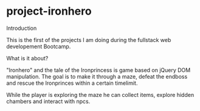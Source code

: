 # project-ironhero

Introduction

This is the first of the projects I am doing during the fullstack web developement Bootcamp.

What is it about?

"Ironhero" and the tale of the Ironprincess is game based on jQuery DOM manipulation. The goal is to make it through a maze, defeat the endboss and rescue the Ironprinces within a certain timelimit. 

While the player is exploring the maze he can collect items, explore hidden chambers and interact with npcs.
